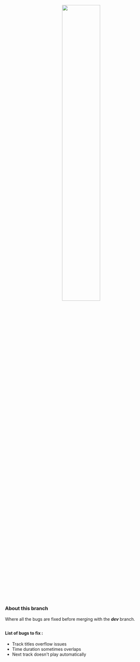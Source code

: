<div align="center">
<img src="https://i.ibb.co/QjSHzMX/tracklist.png" style="width:50%">
</div>

## 

### About this branch
Where all the bugs are fixed before merging with the ***dev*** branch.

##

#### List of bugs to fix :
 - Track titles overflow issues
 - Time duration sometimes overlaps
 - Next track doesn't play automatically

